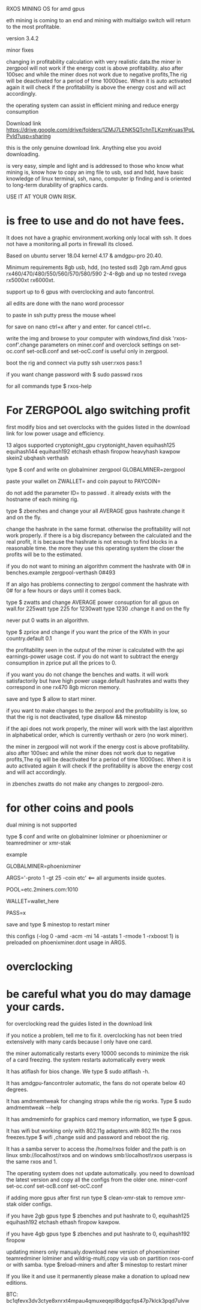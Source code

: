 RXOS MINING OS for amd gpus

eth mining is coming to an end and mining with multialgo switch will return to the most profitable.

version 3.4.2

minor fixes

changing in profitability calculation with very realistic data.the miner in zergpool will not work if the energy cost is above profitability. also after 100sec and while the miner does not work due to negative profits,The rig will be deactivated for a period of time 10000sec. When it is auto activated again it will check if the profitability is above the energy cost and will act accordingly.

the operating system can assist in efficient mining and reduce energy consumption

Download link https://drive.google.com/drive/folders/1ZMJ7LENK5QTchnTLKzmKruas1PqLPvld?usp=sharing

this is the only genuine download link. Anything else you avoid downloading.

is very easy, simple and light and is addressed to those who know what mining is, know how to copy an img file to usb, ssd and hdd, have basic knowledge of linux terminal, ssh, nano, computer ip finding and is oriented to long-term durability of graphics cards.

USE IT AT YOUR OWN RISK.

# is free to use and do not have fees.

It does not have a graphic environment.working only local with ssh.
It does not have a monitoring.all ports in firewall its closed.

Based on ubuntu server 18.04 kernel 4.17 & amdgpu-pro 20.40.

Minimum requirements 8gb usb, hdd, (no tested ssd) 2gb ram.Amd gpus rx460/470/480/550/560/570/580/590 2-4-8gb and up no tested rxvega rx5000xt rx6000xt.

support up to 6 gpus with overclocking and auto fancontrol.

all edits are done with the nano word processor

to paste in ssh putty press the mouse wheel

for save on nano ctrl+x after y and enter. for cancel ctrl+c.

write the img and browse to your computer with windows,find disk 'rxos-conf'.change parameters on miner.conf and overclock settings on set-oc.conf set-ocB.conf and set-ocC.conf is useful only in zergpool.

boot the rig and connect via putty ssh
user:rxos
pass:1

if you want change password with $ sudo passwd rxos

for all commands type $ rxos-help

# For ZERGPOOL algo switching profit

first modify bios and set overclocks with the guides listed in the download link for low power usage and efficiency.

13 algos supported cryptonight_gpu cryptonight_haven equihash125 equihash144 equihash192 etchash ethash firopow heavyhash kawpow skein2 ubqhash verthash

type $ conf and write on globalminer zergpool GLOBALMINER=zergpool

paste your wallet on ZWALLET= and coin payout to PAYCOIN=

do not add the parameter ID= to passwd . it already exists with the hostname of each mining rig.

type $ zbenches and change your all AVERAGE gpus hashrate.change it and on the fly.

change the hashrate in the same format. otherwise the profitability will not work properly. if there is a big discrepancy between the calculated and the real profit, it is because the hashrate is not enough to find blocks in a reasonable time. the more they use this operating system the closer the profits will be to the estimated.

if you do not want to mining an algorithm comment the hashrate with 0# in benches.example zergpool-verthash 0#493

If an algo has problems connecting to zergpol comment the hashrate with 0# for a few hours or days until it comes back.

type $ zwatts and change AVERAGE power consuption for all gpus on wall.for 225watt type 225 for 1230watt type 1230 .change it and on the fly

never put 0 watts in an algorithm.

type $ zprice and change if you want the price of the KWh in your country.default 0.1

the profitability seen in the output of the miner is calculated with the api  earnings-power usage cost. if you do not want to subtract the energy consumption in zprice put all the prices to 0.

if you want you do not change the benches and watts. it will work satisfactorily but have high power usage.default hashrates and watts they correspond in one rx470 8gb micron memory.

save and type $ allow to start miner.

if you want to make changes to the zerpool and the profitability is low, so that the rig is not deactivated, type disallow && minestop

if the api does not work properly, the miner will work with the last algorithm in alphabetical order, which is currently verthash or zero (no work miner).

 the miner in zergpool will not work if the energy cost is above profitability. also after 100sec and while the miner does not work due to negative profits,The rig will be deactivated for a period of time 10000sec. When it is auto activated again it will check if the profitability is above the energy cost and will act accordingly.
 
in zbenches zwatts do not make any changes to zergpool-zero.

# for other coins and pools

dual mining is not supported

type $ conf and write on globalminer lolminer or phoenixminer or teamredminer or xmr-stak

example

GLOBALMINER=phoenixminer

ARGS='-proto 1 -gt 25 -coin etc' <== all arguments inside quotes.

POOL=etc.2miners.com:1010

WALLET=wallet_here

PASS=x

save and type $ minestop to restart miner

this configs (-log 0 -amd -acm -mi 14 -astats 1 -rmode 1 -rxboost 1) is preloaded on phoenixminer.dont usage in ARGS.

# overclocking

# be careful what you do may damage your cards.
 
for overclocking read the guides listed in the download link

if you notice a problem, tell me to fix it. overclocking has not been tried extensively with many cards because I only have one card.

the miner automatically restarts every 10000 seconds to minimize the risk of a card freezing. the system restarts automatically every week

It has atiflash for bios change. We type $ sudo atiflash -h.

It has amdgpu-fancontroler automatic, the fans do not operate below 40 degrees.

It has amdmemtweak for changing straps while the rig works. Type $ sudo amdmemtweak --help

It has amdmeminfo for graphics card memory information, we type $ gpus.

It has wifi but working only with 802.11g adapters.with 802.11n the rxos freezes.type $ wifi ,change ssid and password and reboot the rig.

It has a samba server to access the /home/rxos folder and the path is on linux smb://localhost/rxos  and on windows smb:\\localhost\rxos userpass is the same rxos and 1.

Τhe operating system does not update automatically. you need to download the latest version and copy all the configs from the older one. miner-conf set-oc.conf set-ocB.conf set-ocC.conf

if adding more gpus after first run type $ clean-xmr-stak to remove xmr-stak older configs.

if you have 2gb gpus type $ zbenches and put hashrate to 0, equihash125 equihash192 etchash ethash firopow kawpow.

if you have 4gb gpus type $ zbenches and put hashrate to 0, equihash192 firopow

updating miners only manualy.download new version of phoenixminer teamredminer lolminer and wildrig-multi,copy via usb on partition rxos-conf or with samba.
type $reload-miners  and after $ minestop to restart miner

If you like it and use it permanently please make a donation to upload new editions.

BTC: bc1qfevx3dv3ctye8xnrxt4mpau4qmuxeqepl8dgqcfqs47p7klck3pqd7ulvw

